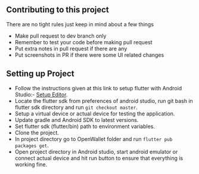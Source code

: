 ## Contributing to this project
There are no tight rules just keep in mind about a few things
- Make pull request to dev branch only
- Remember to test your code before making pull request
- Put extra notes in pull request if there are any
- Put screenshots in PR if there were some UI related changes </br>

## Setting up Project
- Follow the instructions given at this link to setup flutter with Android Studio:- [Setup Editor](https://flutter.dev/docs/get-started/editor).
- Locate the flutter sdk from preferences  of android studio, run git bash in flutter sdk directory and run `git checkout master`.
- Setup a virtual device or actual device for testing the application.
- Update gradle and Android SDK to latest versions.
- Set flutter sdk (flutter/bin) path to environment variables. 
- Clone the project.
- In project directory go to OpenWallet folder and  run `flutter pub packages get`.
- Open project directory in Android studio, start android emulator or connect actual device and hit run button to ensure that everything is working fine.
